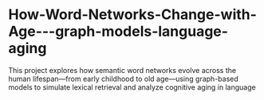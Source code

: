 # How-Word-Networks-Change-with-Age---graph-models-language-aging
This project explores how semantic word networks evolve across the human lifespan—from early childhood to old age—using graph-based models to simulate lexical retrieval and analyze cognitive aging in language
